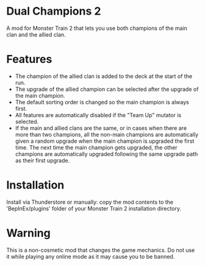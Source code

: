 # Dual Champions 2

A mod for Monster Train 2 that lets you use both champions of the main clan and the allied clan.

# Features

- The champion of the allied clan is added to the deck at the start of the run.
- The upgrade of the allied champion can be selected after the upgrade of the main champion.
- The default sorting order is changed so the main champion is always first.
- All features are automatically disabled if the "Team Up" mutator is selected.
- If the main and allied clans are the same, or in cases when there are more than two champions, all the non-main champions are automatically given a random upgrade when the main champion is upgraded the first time. The next time the main champion gets upgraded, the other champions are automatically upgraded following the same upgrade path as their first upgrade.
  
# Installation

Install via Thunderstore or manually: copy the mod contents to the 'BepInEx/plugins' folder of your Monster Train 2 installation directory.

# Warning

This is a non-cosmetic mod that changes the game mechanics. Do not use it while playing any online mode as it may cause you to be banned.
